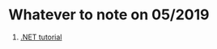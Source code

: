 # Whatever to note on 05/2019

1. [.NET tutorial](https://dotnet.microsoft.com/learn/dotnet/hello-world-tutorial/install)
